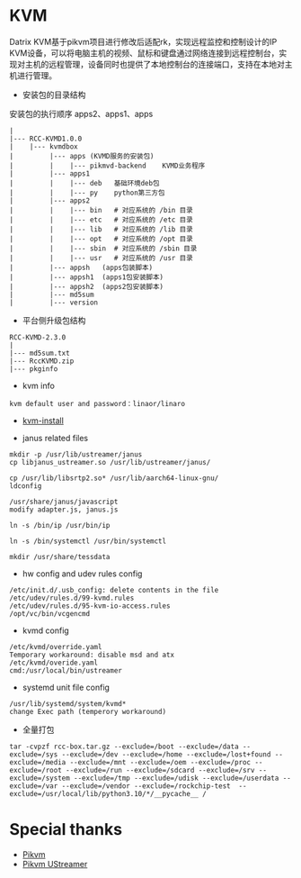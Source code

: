 # KVM
Datrix KVM基于pikvm项目进行修改后适配rk，实现远程监控和控制设计的IP KVM设备，可以将电脑主机的视频、鼠标和键盘通过网络连接到远程控制台，实现对主机的远程管理，设备同时也提供了本地控制台的连接端口，支持在本地对主机进行管理。

* 安装包的目录结构

安装包的执行顺序 apps2、apps1、apps

```
|
|--- RCC-KVMD1.0.0
|    |--- kvmdbox
|         |--- apps (KVMD服务的安装包)
|         |    |--- pikmvd-backend    KVMD业务程序
|         |--- apps1
|         |    |--- deb   基础环境deb包
|         |    |--- py    python第三方包
|         |--- apps2
|         |    |--- bin   # 对应系统的 /bin 目录 
|         |    |--- etc   # 对应系统的 /etc 目录
|         |    |--- lib   # 对应系统的 /lib 目录
|         |    |--- opt   # 对应系统的 /opt 目录
|         |    |--- sbin  # 对应系统的 /sbin 目录
|         |    |--- usr   # 对应系统的 /usr 目录
|         |--- appsh   (apps包装脚本)
|         |--- appsh1  (apps1包安装脚本)
|         |--- appsh2  (apps2包安装脚本)
|         |--- md5sum
|         |--- version
```

* 平台侧升级包结构
```
RCC-KVMD-2.3.0
|
|--- md5sum.txt
|--- RccKVMD.zip
|--- pkginfo
```

* kvm info

```
kvm default user and password：linaor/linaro
```

* [kvm-install](https://github.com/datrixs/datrix-kvm-install)

* janus related files

```
mkdir -p /usr/lib/ustreamer/janus
cp libjanus_ustreamer.so /usr/lib/ustreamer/janus/

cp /usr/lib/libsrtp2.so* /usr/lib/aarch64-linux-gnu/
ldconfig

/usr/share/janus/javascript
modify adapter.js, janus.js
```

```
ln -s /bin/ip /usr/bin/ip

ln -s /bin/systemctl /usr/bin/systemctl

mkdir /usr/share/tessdata
```

* hw config and udev rules config

```
/etc/init.d/.usb_config: delete contents in the file
/etc/udev/rules.d/99-kvmd.rules
/etc/udev/rules.d/95-kvm-io-access.rules
/opt/vc/bin/vcgencmd
```

* kvmd config

```
/etc/kvmd/override.yaml
Temporary workaround: disable msd and atx
/etc/kvmd/overide.yaml
cmd:/usr/local/bin/ustreamer
```

* systemd unit file config

```
/usr/lib/systemd/system/kvmd*
change Exec path (temperory workaround)
```

* 全量打包

```
tar -cvpzf rcc-box.tar.gz --exclude=/boot --exclude=/data --exclude=/sys --exclude=/dev --exclude=/home --exclude=/lost+found --exclude=/media --exclude=/mnt --exclude=/oem --exclude=/proc --exclude=/root --exclude=/run --exclude=/sdcard --exclude=/srv --exclude=/system --exclude=/tmp --exclude=/udisk --exclude=/userdata --exclude=/var --exclude=/vendor --exclude=/rockchip-test  --exclude=/usr/local/lib/python3.10/*/__pycache__ /
```

# Special thanks
* [Pikvm](https://github.com/pikvm)
* [Pikvm UStreamer](https://github.com/pikvm/ustreamer)